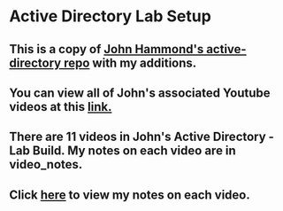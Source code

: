 # Active Directory Lab Setup
## This is a copy of [John Hammond's active-directory repo](https://github.com/johnHammond/active_directory/) with my additions.
## You can view all of John's associated Youtube videos at this [link.](https://www.youtube.com/playlist?list=PL1H1sBF1VAKVoU6Q2u7BBGPsnkn-rajlp)
## There are 11 videos in John's Active Directory - Lab Build. My notes on each video are in video_notes.
## Click [here](/video_notes/README.md) to view my notes on each video.
